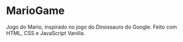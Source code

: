 # MarioGame
 Jogo do Mario, inspirado no jogo do Dinossauro do Google. Feito com HTML, CSS e JavaScript Vanilla.
